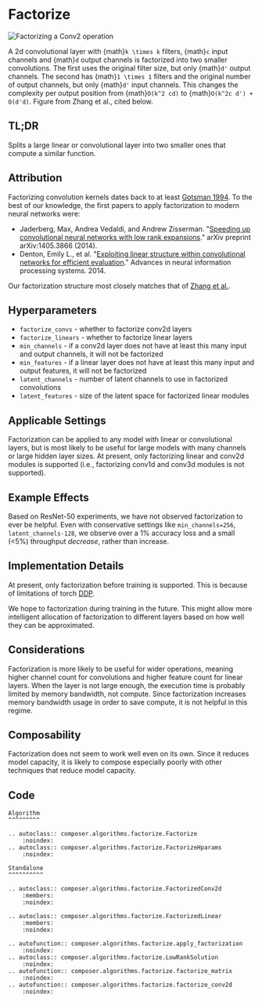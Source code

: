 
# Factorize

![Factorizing a Conv2 operation](https://storage.googleapis.com/docs.mosaicml.com/images/methods/factorize-no-caption.png)

A 2d convolutional layer with {math}`k \times k` filters, {math}`c` input channels and {math}`d` output channels is factorized into two smaller convolutions. The first uses the original filter size, but only {math}`d'` output channels. The second has {math}`1 \times 1` filters and the original number of output channels, but only {math}`d'` input channels. This changes the complexity per output position from {math}`O(k^2 cd)` to {math}`O(k^2c d') + O(d'd)`. Figure from Zhang et al., cited below.

## TL;DR

Splits a large linear or convolutional layer into two smaller ones that compute a similar function.

## Attribution

Factorizing convolution kernels dates back to at least [Gotsman 1994](https://onlinelibrary.wiley.com/doi/abs/10.1111/1467-8659.1320153). To the best of our knowledge, the first papers to apply factorization to modern neural networks were:

 - Jaderberg, Max, Andrea Vedaldi, and Andrew Zisserman. "[Speeding up convolutional neural networks with low rank expansions](https://arxiv.org/abs/1405.3866)." arXiv preprint arXiv:1405.3866 (2014).
 - Denton, Emily L., et al. "[Exploiting linear structure within convolutional networks for efficient evaluation](http://papers.nips.cc/paper/5544-bayesian-inference-for-structured-spike-and-slab-priors.pdf)." Advances in neural information processing systems. 2014.

Our factorization structure most closely matches that of [Zhang et al.](https://ieeexplore.ieee.org/abstract/document/7332968/).


## Hyperparameters

 - `factorize_convs` - whether to factorize conv2d layers
 - `factorize_linears` - whether to factorize linear layers
 - `min_channels` - if a conv2d layer does not have at least
    this many input and output channels, it will not be factorized
- `min_features` - if a linear layer does not have at least
    this many input and output features, it will not be factorized
- `latent_channels` - number of latent channels to use in factorized
    convolutions
- `latent_features` - size of the latent space for factorized linear modules

## Applicable Settings

Factorization can be applied to any model with linear or convolutional layers, but is most likely to be useful for large models with many channels or large hidden layer sizes. At present, only factorizing linear and conv2d modules is supported (i.e., factorizing conv1d and conv3d modules is not supported).

## Example Effects

Based on ResNet-50 experiments, we have not observed factorization to ever be helpful. Even with conservative settings like `min_channels=256`, `latent_channels-128`, we observe over a 1% accuracy loss and a small (<5%) throughput *decrease*, rather than increase.

## Implementation Details

At present, only factorization before training is supported. This is because of limitations of torch [DDP](https://pytorch.org/docs/stable/notes/ddp.html).

We hope to factorization during training in the future. This might allow more intelligent allocation of factorization to different layers based on how well they can be approximated.

## Considerations

Factorization is more likely to be useful for wider operations, meaning higher channel count for convolutions and higher feature count for linear layers. When the layer is not large enough, the execution time is probably limited by memory bandwidth, not compute. Since factorization increases memory bandwidth usage in order to save compute, it is not helpful in this regime.

## Composability

Factorization does not seem to work well even on its own. Since it reduces
model capacity, it is likely to compose especially poorly with other techniques
that reduce model capacity.


## Code
```{eval-rst}
Algorithm
^^^^^^^^^

.. autoclass:: composer.algorithms.factorize.Factorize
    :noindex:
.. autoclass:: composer.algorithms.factorize.FactorizeHparams
    :noindex:

Standalone
^^^^^^^^^^

.. autoclass:: composer.algorithms.factorize.FactorizedConv2d
    :members:
    :noindex:

.. autoclass:: composer.algorithms.factorize.FactorizedLinear
    :members:
    :noindex:

.. autofunction:: composer.algorithms.factorize.apply_factorization
    :noindex:
.. autoclass:: composer.algorithms.factorize.LowRankSolution
    :noindex:
.. autofunction:: composer.algorithms.factorize.factorize_matrix
    :noindex:
.. autofunction:: composer.algorithms.factorize.factorize_conv2d
    :noindex:
```
